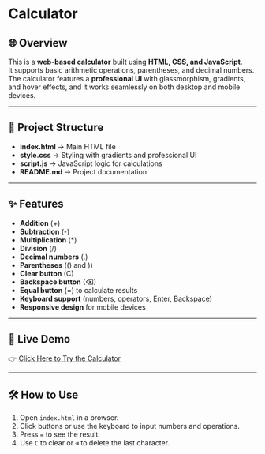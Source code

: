 
# Calculator

## 🌐 Overview
This is a **web-based calculator** built using **HTML, CSS, and JavaScript**.  
It supports basic arithmetic operations, parentheses, and decimal numbers.  
The calculator features a **professional UI** with glassmorphism, gradients, and hover effects, and it works seamlessly on both desktop and mobile devices.

---

## 📂 Project Structure
- **index.html** → Main HTML file  
- **style.css** → Styling with gradients and professional UI  
- **script.js** → JavaScript logic for calculations  
- **README.md** → Project documentation  

---

## ✨ Features
- **Addition** (+)  
- **Subtraction** (-)  
- **Multiplication** (*)  
- **Division** (/)  
- **Decimal numbers** (.)  
- **Parentheses** (() and ))  
- **Clear button** (C)  
- **Backspace button** (⌫)  
- **Equal button** (=) to calculate results  
- **Keyboard support** (numbers, operators, Enter, Backspace)  
- **Responsive design** for mobile devices  

---

## 🚀 Live Demo
👉 [Click Here to Try the Calculator](https://calculator-omega-ten-83.vercel.app/)

---

## 🛠 How to Use
1. Open `index.html` in a browser.  
2. Click buttons or use the keyboard to input numbers and operations.  
3. Press `=` to see the result.  
4. Use `C` to clear or `⌫` to delete the last character.


